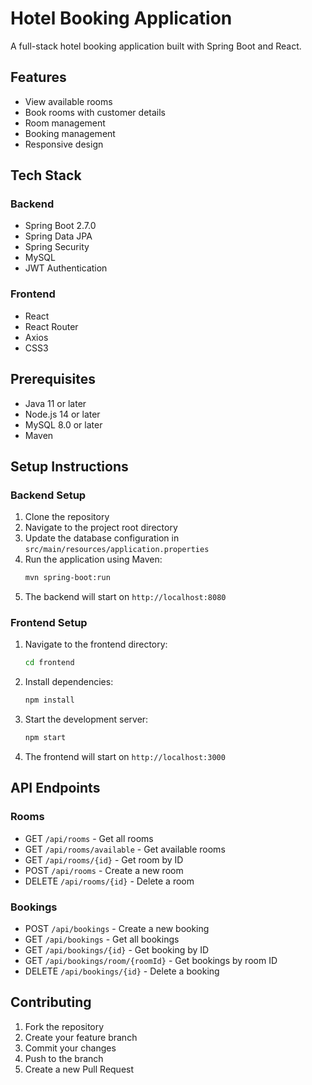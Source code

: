 # Hotel Booking Application

A full-stack hotel booking application built with Spring Boot and React.

## Features

- View available rooms
- Book rooms with customer details
- Room management
- Booking management
- Responsive design

## Tech Stack

### Backend
- Spring Boot 2.7.0
- Spring Data JPA
- Spring Security
- MySQL
- JWT Authentication

### Frontend
- React
- React Router
- Axios
- CSS3

## Prerequisites

- Java 11 or later
- Node.js 14 or later
- MySQL 8.0 or later
- Maven

## Setup Instructions

### Backend Setup

1. Clone the repository
2. Navigate to the project root directory
3. Update the database configuration in `src/main/resources/application.properties`
4. Run the application using Maven:
   ```bash
   mvn spring-boot:run
   ```
5. The backend will start on `http://localhost:8080`

### Frontend Setup

1. Navigate to the frontend directory:
   ```bash
   cd frontend
   ```
2. Install dependencies:
   ```bash
   npm install
   ```
3. Start the development server:
   ```bash
   npm start
   ```
4. The frontend will start on `http://localhost:3000`

## API Endpoints

### Rooms
- GET `/api/rooms` - Get all rooms
- GET `/api/rooms/available` - Get available rooms
- GET `/api/rooms/{id}` - Get room by ID
- POST `/api/rooms` - Create a new room
- DELETE `/api/rooms/{id}` - Delete a room

### Bookings
- POST `/api/bookings` - Create a new booking
- GET `/api/bookings` - Get all bookings
- GET `/api/bookings/{id}` - Get booking by ID
- GET `/api/bookings/room/{roomId}` - Get bookings by room ID
- DELETE `/api/bookings/{id}` - Delete a booking

## Contributing

1. Fork the repository
2. Create your feature branch
3. Commit your changes
4. Push to the branch
5. Create a new Pull Request 